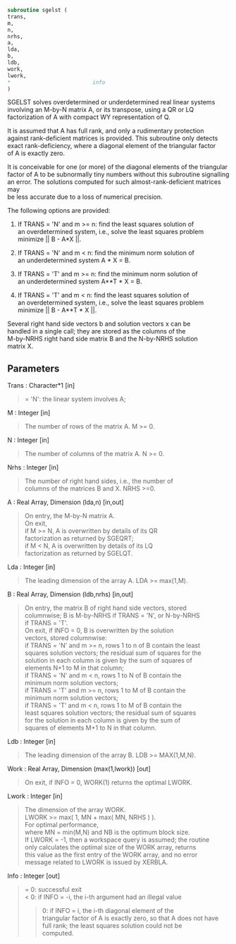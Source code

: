 ```fortran  
subroutine sgelst (  
trans,  
m,  
n,  
nrhs,  
a,  
lda,  
b,  
ldb,  
work,  
lwork,  
*                          info  
)  
```  
  
SGELST solves overdetermined or underdetermined real linear systems  
involving an M-by-N matrix A, or its transpose, using a QR or LQ  
factorization of A with compact WY representation of Q.  
  
It is assumed that A has full rank, and only a rudimentary protection  
against rank-deficient matrices is provided. This subroutine only detects  
exact rank-deficiency, where a diagonal element of the triangular factor  
of A is exactly zero.  
  
It is conceivable for one (or more) of the diagonal elements of the triangular  
factor of A to be subnormally tiny numbers without this subroutine signalling  
an error. The solutions computed for such almost-rank-deficient matrices may  
be less accurate due to a loss of numerical precision.  
  
The following options are provided:  
  
1. If TRANS = 'N' and m >= n:  find the least squares solution of  
an overdetermined system, i.e., solve the least squares problem  
minimize || B - A*X ||.  
  
2. If TRANS = 'N' and m < n:  find the minimum norm solution of  
an underdetermined system A * X = B.  
  
3. If TRANS = 'T' and m >= n:  find the minimum norm solution of  
an underdetermined system A**T * X = B.  
  
4. If TRANS = 'T' and m < n:  find the least squares solution of  
an overdetermined system, i.e., solve the least squares problem  
minimize || B - A**T * X ||.  
  
Several right hand side vectors b and solution vectors x can be  
handled in a single call; they are stored as the columns of the  
M-by-NRHS right hand side matrix B and the N-by-NRHS solution  
matrix X.  
  
## Parameters  
Trans : Character*1 [in]  
> = 'N': the linear system involves A;  
  
M : Integer [in]  
> The number of rows of the matrix A.  M >= 0.  
  
N : Integer [in]  
> The number of columns of the matrix A.  N >= 0.  
  
Nrhs : Integer [in]  
> The number of right hand sides, i.e., the number of  
> columns of the matrices B and X. NRHS >=0.  
  
A : Real Array, Dimension (lda,n) [in,out]  
> On entry, the M-by-N matrix A.  
> On exit,  
> if M >= N, A is overwritten by details of its QR  
> factorization as returned by SGEQRT;  
> if M <  N, A is overwritten by details of its LQ  
> factorization as returned by SGELQT.  
  
Lda : Integer [in]  
> The leading dimension of the array A.  LDA >= max(1,M).  
  
B : Real Array, Dimension (ldb,nrhs) [in,out]  
> On entry, the matrix B of right hand side vectors, stored  
> columnwise; B is M-by-NRHS if TRANS = 'N', or N-by-NRHS  
> if TRANS = 'T'.  
> On exit, if INFO = 0, B is overwritten by the solution  
> vectors, stored columnwise:  
> if TRANS = 'N' and m >= n, rows 1 to n of B contain the least  
> squares solution vectors; the residual sum of squares for the  
> solution in each column is given by the sum of squares of  
> elements N+1 to M in that column;  
> if TRANS = 'N' and m < n, rows 1 to N of B contain the  
> minimum norm solution vectors;  
> if TRANS = 'T' and m >= n, rows 1 to M of B contain the  
> minimum norm solution vectors;  
> if TRANS = 'T' and m < n, rows 1 to M of B contain the  
> least squares solution vectors; the residual sum of squares  
> for the solution in each column is given by the sum of  
> squares of elements M+1 to N in that column.  
  
Ldb : Integer [in]  
> The leading dimension of the array B. LDB >= MAX(1,M,N).  
  
Work : Real Array, Dimension (max(1,lwork)) [out]  
> On exit, if INFO = 0, WORK(1) returns the optimal LWORK.  
  
Lwork : Integer [in]  
> The dimension of the array WORK.  
> LWORK >= max( 1, MN + max( MN, NRHS ) ).  
> For optimal performance,  
> where MN = min(M,N) and NB is the optimum block size.  
> If LWORK = -1, then a workspace query is assumed; the routine  
> only calculates the optimal size of the WORK array, returns  
> this value as the first entry of the WORK array, and no error  
> message related to LWORK is issued by XERBLA.  
  
Info : Integer [out]  
> = 0:  successful exit  
> < 0:  if INFO = -i, the i-th argument had an illegal value  
> > 0:  if INFO =  i, the i-th diagonal element of the  
> triangular factor of A is exactly zero, so that A does not have  
> full rank; the least squares solution could not be  
> computed.  
  
